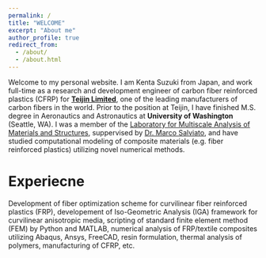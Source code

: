 ```yaml
---
permalink: /
title: "WELCOME"
excerpt: "About me"
author_profile: true
redirect_from: 
  - /about/
  - /about.html
---
```


Welcome to my personal website. I am Kenta Suzuki from Japan, and work full-time as a research and development engineer of carbon fiber reinforced plastics (CFRP) for [**Teijin Limited**](https://www.teijincarbon.com/), one of the leading manufacturers of carbon fibers in the world. Prior to the position at Teijin, I have finished M.S. degree in Aeronautics and Astronautics at **University of Washington** (Seattle, WA). I was a member of the [Laboratory for Multiscale Analysis of Materials and Structures](http://mamslab.com/), suppervised by [Dr. Marco Salviato](https://www.aa.washington.edu/facultyfinder/marco-salviato), and have studied computational modeling of composite materials (e.g. fiber reinforced plastics) utilizing novel numerical methods.

Experiecne
======

Development of fiber optimization scheme for curvilinear fiber reinforced plastics (FRP), developement of Iso-Geometric Analysis (IGA) framework for curvilinear anisotropic media, scripting of standard finite element method (FEM) by Python and MATLAB, numerical analysis of FRP/textile composites utilizing Abaqus, Ansys, FreeCAD, resin formulation, thermal analysis of polymers, manufacturing of CFRP, etc.
